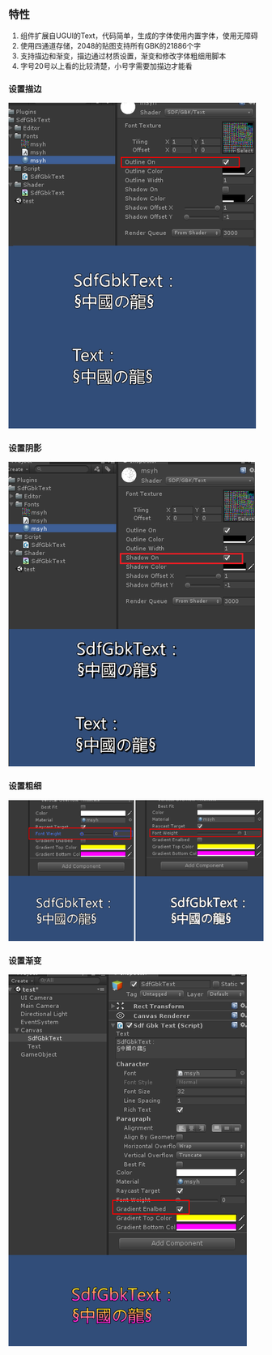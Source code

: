 ## 特性
1. 组件扩展自UGUI的Text，代码简单，生成的字体使用内置字体，使用无障碍
2. 使用四通道存储，2048的贴图支持所有GBK的21886个字
3. 支持描边和渐变，描边通过材质设置，渐变和修改字体粗细用脚本
4. 字号20号以上看的比较清楚，小号字需要加描边才能看
### 设置描边
![Alt text](./Snapshots/outline.png)
### 设置阴影
![Alt text](./Snapshots/shadow.png)
### 设置粗细
![Alt text](./Snapshots/bold.png)
### 设置渐变
![Alt text](./Snapshots/gradient.png)
